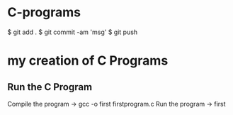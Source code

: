 # C-programs

$ git add .
$ git commit -am 'msg'
$ git push

# my creation of C Programs

## Run the C Program 

Compile the program -> gcc -o first firstprogram.c
Run the program -> first




